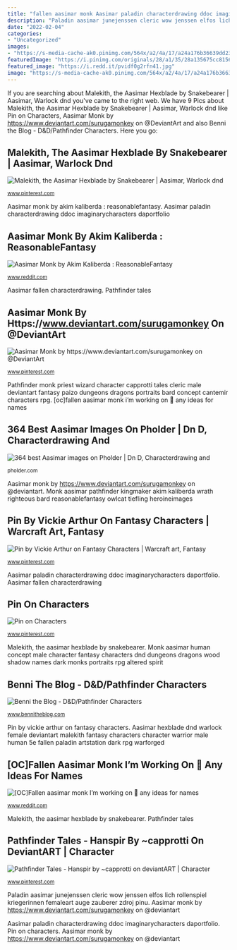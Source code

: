 ```yaml
---
title: "fallen aasimar monk Aasimar paladin characterdrawing ddoc imaginarycharacters daportfolio"
description: "Paladin aasimar junejenssen cleric wow jenssen elfos lich rollenspiel kriegerinnen femaleart auge zauberer zdroj pinu"
date: "2022-02-04"
categories:
- "Uncategorized"
images:
- "https://s-media-cache-ak0.pinimg.com/564x/a2/4a/17/a24a176b36639dd23e8d9791666c5526.jpg"
featuredImage: "https://i.pinimg.com/originals/28/a1/35/28a135675cc8156e780a73776ae892ce.jpg"
featured_image: "https://i.redd.it/pvidf0g2rfn41.jpg"
image: "https://s-media-cache-ak0.pinimg.com/564x/a2/4a/17/a24a176b36639dd23e8d9791666c5526.jpg"
---
```


If you are searching about Malekith, the Aasimar Hexblade by Snakebearer | Aasimar, Warlock dnd you've came to the right web. We have 9 Pics about Malekith, the Aasimar Hexblade by Snakebearer | Aasimar, Warlock dnd like Pin on Characters, Aasimar Monk by https://www.deviantart.com/surugamonkey on @DeviantArt and also Benni the Blog - D&amp;D/Pathfinder Characters. Here you go:

## Malekith, The Aasimar Hexblade By Snakebearer | Aasimar, Warlock Dnd

![Malekith, the Aasimar Hexblade by Snakebearer | Aasimar, Warlock dnd](https://i.pinimg.com/originals/c2/fd/68/c2fd68ee875c7c3a775e8ca7cb57ee37.jpg "Aasimar fallen characterdrawing")

<small>www.pinterest.com</small>

Aasimar monk by akim kaliberda : reasonablefantasy. Aasimar paladin characterdrawing ddoc imaginarycharacters daportfolio

## Aasimar Monk By Akim Kaliberda : ReasonableFantasy

![Aasimar Monk by Akim Kaliberda : ReasonableFantasy](https://external-preview.redd.it/P7QSFoRnAJcyBbogGjnVP23HTIFLrPxjHSL0Lbdellg.jpg?auto=webp&amp;s=d98fefdc7ffd43c7e25b4defa814589b93fdba64 "[oc]fallen aasimar monk i’m working on 🙂 any ideas for names")

<small>www.reddit.com</small>

Aasimar fallen characterdrawing. Pathfinder tales

## Aasimar Monk By Https://www.deviantart.com/surugamonkey On @DeviantArt

![Aasimar Monk by https://www.deviantart.com/surugamonkey on @DeviantArt](https://i.pinimg.com/originals/6f/c4/31/6fc43153057383069d0f237eff48bdc5.jpg "Aasimar monk by https://www.deviantart.com/surugamonkey on @deviantart")

<small>www.pinterest.com</small>

Pathfinder monk priest wizard character capprotti tales cleric male deviantart fantasy paizo dungeons dragons portraits bard concept cantemir characters rpg. [oc]fallen aasimar monk i’m working on 🙂 any ideas for names

## 364 Best Aasimar Images On Pholder | Dn D, Characterdrawing And

![364 best Aasimar images on Pholder | Dn D, Characterdrawing and](https://i.redd.it/ghkpr0ovf0b71.jpg "Monk aasimar pathfinder kingmaker akim kaliberda wrath righteous bard reasonablefantasy owlcat tiefling heroineimages")

<small>pholder.com</small>

Aasimar monk by https://www.deviantart.com/surugamonkey on @deviantart. Monk aasimar pathfinder kingmaker akim kaliberda wrath righteous bard reasonablefantasy owlcat tiefling heroineimages

## Pin By Vickie Arthur On Fantasy Characters | Warcraft Art, Fantasy

![Pin by Vickie Arthur on Fantasy Characters | Warcraft art, Fantasy](https://i.pinimg.com/originals/28/a1/35/28a135675cc8156e780a73776ae892ce.jpg "Benni the blog")

<small>www.pinterest.com</small>

Aasimar paladin characterdrawing ddoc imaginarycharacters daportfolio. Aasimar fallen characterdrawing

## Pin On Characters

![Pin on Characters](https://i.pinimg.com/originals/46/9e/42/469e425adb098026d4449bd1f699e15e.jpg "Tabaxi monk pathfinder soul sun characters artstation tiefling triton benni")

<small>www.pinterest.com</small>

Malekith, the aasimar hexblade by snakebearer. Monk aasimar human concept male character fantasy characters dnd dungeons dragons wood shadow names dark monks portraits rpg altered spirit

## Benni The Blog - D&amp;D/Pathfinder Characters

![Benni the Blog - D&amp;D/Pathfinder Characters](https://cdnb.artstation.com/p/assets/images/images/017/205/939/medium/benni-a-tabaxisunsoulmonk.jpg?1555032925 "[oc]fallen aasimar monk i’m working on 🙂 any ideas for names")

<small>www.bennitheblog.com</small>

Pin by vickie arthur on fantasy characters. Aasimar hexblade dnd warlock female deviantart malekith fantasy characters character warrior male human 5e fallen paladin artstation dark rpg warforged

## [OC]Fallen Aasimar Monk I’m Working On 🙂 Any Ideas For Names

![[OC]Fallen aasimar monk I’m working on 🙂 any ideas for names](https://i.redd.it/pvidf0g2rfn41.jpg "Pathfinder monk priest wizard character capprotti tales cleric male deviantart fantasy paizo dungeons dragons portraits bard concept cantemir characters rpg")

<small>www.reddit.com</small>

Malekith, the aasimar hexblade by snakebearer. Pathfinder tales

## Pathfinder Tales - Hanspir By ~capprotti On DeviantART | Character

![Pathfinder Tales - Hanspir by ~capprotti on deviantART | Character](https://s-media-cache-ak0.pinimg.com/564x/a2/4a/17/a24a176b36639dd23e8d9791666c5526.jpg "Pin by vickie arthur on fantasy characters")

<small>www.pinterest.com</small>

Paladin aasimar junejenssen cleric wow jenssen elfos lich rollenspiel kriegerinnen femaleart auge zauberer zdroj pinu. Aasimar monk by https://www.deviantart.com/surugamonkey on @deviantart

Aasimar paladin characterdrawing ddoc imaginarycharacters daportfolio. Pin on characters. Aasimar monk by https://www.deviantart.com/surugamonkey on @deviantart
